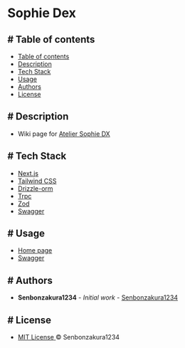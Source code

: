 <h1 className='font-bold !text-primary'>Sophie Dex</h1>

<div className='table-of-contents flex flex-col gap-2'>

## <a id='table-of-contents' className='link !link-info !no-underline !font-bold'># Table of contents</a>

-  <a href='#table-of-contents' className='link link-hover link-primary visited:link-accent'>
   	<span>Table of contents</span>
   </a>
-  <a href='#description' className='link link-hover link-primary visited:link-accent'>
   	<span>Description</span>
   </a>
-  <a href='#tech-stack' className='link link-hover link-primary visited:link-accent'>
   	<span>Tech Stack</span>
   </a>
-  <a href='#usage' className='link link-hover link-primary visited:link-accent'>
   	<span>Usage</span>
   </a>
-  <a href='#authors' className='link link-hover link-primary visited:link-accent'>
   	<span>Authors</span>
   </a>
-  <a href='#license' className='link link-hover link-primary visited:link-accent'>
   	<span>License</span>
   </a>

</div>

<div className='description flex flex-col gap-2'>

## <a id="description" className='link !link-info !no-underline !font-bold'># Description</a>

-  Wiki page for <a href="https://store.steampowered.com/app/1502970/Atelier_Sophie_The_Alchemist_of_the_Mysterious_Book_DX" className='link link-hover link-primary visited:link-accent' target='_blank'>Atelier Sophie DX</a>

</div>

<div className='tech-stack flex flex-col gap-2'>

## <a id="tech-stack" className='link !link-info !no-underline !font-bold'># Tech Stack</a>

-  <a href='https://nextjs.org' className='btn btn-xs btn-primary capitalize visited:btn-accent !no-underline !font-bold' target='_blank'>
   	<span>Next.js</span>
   </a>

-  <a href='https://tailwindcss.com' className='btn btn-xs btn-primary capitalize visited:btn-accent !no-underline !font-bold' target='_blank'>
   	<span>Tailwind CSS</span>
   </a>

-  <a href='https://orm.drizzle.team' className='btn btn-xs btn-primary capitalize visited:btn-accent !no-underline !font-bold' target='_blank'>
   	<span>Drizzle-orm</span>
   </a>

-  <a href='https://trpc.io' className='btn btn-xs btn-primary capitalize visited:btn-accent !no-underline !font-bold' target='_blank'>
   	<span>Trpc</span>
   </a>

-  <a href='https://zod.dev' className='btn btn-xs btn-primary capitalize visited:btn-accent !no-underline !font-bold' target='_blank'>
   	<span>Zod</span>
   </a>

-  <a href='https://swagger.io' className='btn btn-xs btn-primary capitalize visited:btn-accent !no-underline !font-bold' target='_blank'>
   	<span>Swagger</span>
   </a>

</div>

<div className='usage flex flex-col gap-2'>

## <a id="usage" className='link !link-info !no-underline !font-bold'># Usage</a>

-  <a href='https://sophie-dex.vercel.app' className='btn btn-xs btn-primary capitalize visited:btn-accent !no-underline !font-bold' target='_blank'>
   	<span>Home page</span>
   </a>
-  <a href='https://sophie-dex.vercel.app/api-doc' className='btn btn-xs btn-primary capitalize visited:btn-accent !no-underline !font-bold' target='_blank'>
   	<span>Swagger</span>
   </a>

</div>

<div className='authors flex flex-col gap-2'>

## <a id="authors" className='link !link-info !no-underline !font-bold'># Authors</a>

-  **Senbonzakura1234** - _Initial work_ - <a href="https://github.com/Senbonzakura1234" className='link link-hover link-primary visited:link-accent' target='_blank'>Senbonzakura1234</a>

</div>

<div className='license flex flex-col gap-2'>

## <a id="license" className='link !link-info !no-underline !font-bold'># License</a>

-  <a href='https://github.com/Senbonzakura1234/sophie-dex/blob/main/LICENSE' className='link link-hover link-primary visited:link-accent' target='_blank'>
      <span>MIT License</span>
   </a>
   <span>© Senbonzakura1234</span>

</div>
